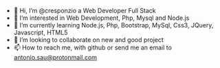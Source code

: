 - 👋 Hi, I’m @cresponzio a Web Developer Full Stack
- 👀 I’m interested in Web Development, Php, Mysql and Node.js
- 🌱 I’m currently learning Node.js, Php, Bootstrap, MySql, Css3, JQuery, Javascript, HTML5
- 💞️ I’m looking to collaborate on new and good project
- 📫 How to reach me, with github or send me an email to antonio.sau@protonmail.com

<!---
cresponzio/cresponzio is a ✨ special ✨ repository because its `README.md` (this file) appears on your GitHub profile.
You can click the Preview link to take a look at your changes.
--->
